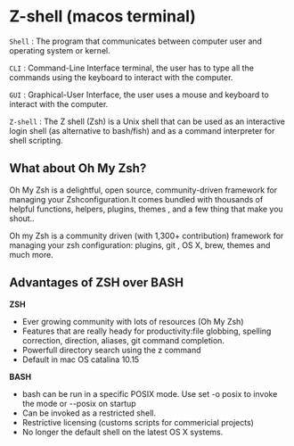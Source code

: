 # Z-shell (macos terminal)

 `Shell` : The program that communicates between computer user and
   operating system or kernel.

 `CLI` : Command-Line Interface terminal, the user has to type 
  all the commands using the keyboard to interact with the computer.

 `GUI` : Graphical-User Interface, the user uses a mouse and keyboard
  to interact with the computer.

 `Z-shell` : The Z shell (Zsh) is a Unix shell that can be used 
  as an interactive login shell (as alternative to bash/fish) and as a command interpreter 
  for shell scripting.

 
##  What about Oh My Zsh?
 
   Oh My Zsh is a delightful, open source, community-driven 
   framework for managing your Zshconfiguration.It comes bundled
   with thousands of helpful functions, helpers, plugins, themes
   , and a few thing that make you shout..

   Oh my Zsh is a community driven (with 1,300+ contribution)
   framework for managing your zsh configuration: plugins, git
   , OS X, brew, themes and much more.

## Advantages of ZSH over BASH

 __**ZSH**__

 - Ever growing community with lots of resources (Oh My Zsh)
 - Features that are really heady for productivity:file globbing,
   spelling correction, direction, aliases, git command completion.
 - Powerfull directory search using the z command
 - Default in mac OS catalina 10.15

 __**BASH**__

 - bash can be run in a specific POSIX mode. Use set -o posix 
   to invoke the mode or --posix on startup
 - Can be invoked as a restricted shell.
 - Restrictive licensing (customs scripts for commericial projects)
 - No longer the default shell on the latest OS X systems.


